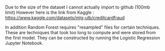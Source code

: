 Due to the size of the dataset I cannot actually import to github (100mb limit)
However here is the link from Kaggle : https://www.kaggle.com/datasets/mlg-ulb/creditcardfraud

In addition Random Forest requires "resampled" files for certain techniques. These are techniques that took too long to compute and were stored from the first model. They can be constructed by running the Logistic Regression Jupyter Notebook.
